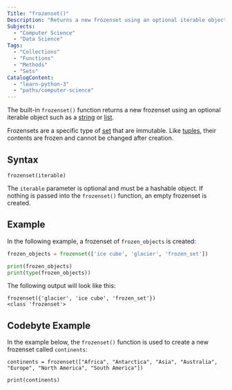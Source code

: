 ```yaml
---
Title: "frozenset()"
Description: "Returns a new frozenset using an optional iterable object such as a string or list."
Subjects:
  - "Computer Science"
  - "Data Science"
Tags:
  - "Collections"
  - "Functions"
  - "Methods"
  - "Sets"
CatalogContent:
  - "learn-python-3"
  - "paths/computer-science"
---
```


The built-in `frozenset()` function returns a new frozenset using an optional iterable object such as a [string](https://www.codecademy.com/resources/docs/python/strings) or [list](https://www.codecademy.com/resources/docs/python/lists).

Frozensets are a specific type of [set](https://www.codecademy.com/resources/docs/python/sets) that are immutable. Like [tuples](https://www.codecademy.com/resources/docs/python/tuples), their contents are frozen and cannot be changed after creation.

## Syntax

```pseudo
frozenset(iterable)
```

The `iterable` parameter is optional and must be a hashable object. If nothing is passed into the `frozenset()` function, an empty frozenset is created.

## Example

In the following example, a frozenset of `frozen_objects` is created:

```py
frozen_objects = frozenset(['ice cube', 'glacier', 'frozen_set'])

print(frozen_objects)
print(type(frozen_objects))
```

The following output will look like this:

```shell
frozenset({'glacier', 'ice cube', 'frozen_set'})
<class 'frozenset'>
```

## Codebyte Example

In the example below, the `frozenset()` function is used to create a new frozenset called `continents`:

```codebyte/python
continents = frozenset(["Africa", "Antarctica", "Asia", "Australia", "Europe", "North America", "South America"])

print(continents)
```
